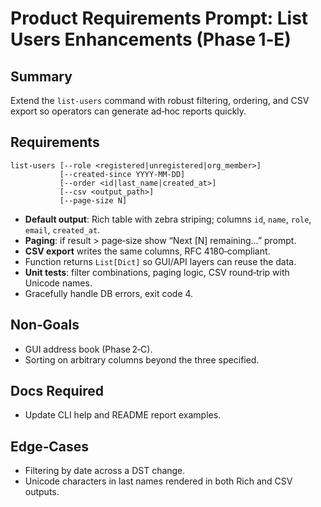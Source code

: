 # Product Requirements Prompt: List Users Enhancements (Phase 1‑E)

## Summary

Extend the `list-users` command with robust filtering, ordering, and CSV export so operators can generate ad‑hoc reports quickly.

## Requirements

```
list-users [--role <registered|unregistered|org_member>]
           [--created-since YYYY-MM-DD]
           [--order <id|last_name|created_at>]
           [--csv <output_path>]
           [--page-size N]
```

- **Default output**: Rich table with zebra striping; columns `id`, `name`, `role`, `email`, `created_at`.
- **Paging**: if result > page‑size show “Next \[N] remaining…” prompt.
- **CSV export** writes the same columns, RFC 4180‑compliant.
- Function returns `List[Dict]` so GUI/API layers can reuse the data.
- **Unit tests**: filter combinations, paging logic, CSV round‑trip with Unicode names.
- Gracefully handle DB errors, exit code 4.

## Non‑Goals

- GUI address book (Phase 2‑C).
- Sorting on arbitrary columns beyond the three specified.

## Docs Required

- Update CLI help and README report examples.

## Edge‑Cases

- Filtering by date across a DST change.
- Unicode characters in last names rendered in both Rich and CSV outputs.
